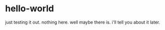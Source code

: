 # hello-world
just testing it out. nothing here.
well maybe there is.
i'll tell you about it later.
